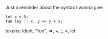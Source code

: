 Just a reminder about the syntax I wanna give

```
let x = 5;
fun ley :: x, y => y + x;
```
tokens: Ident, "fun", =>, +, ;, =, let
